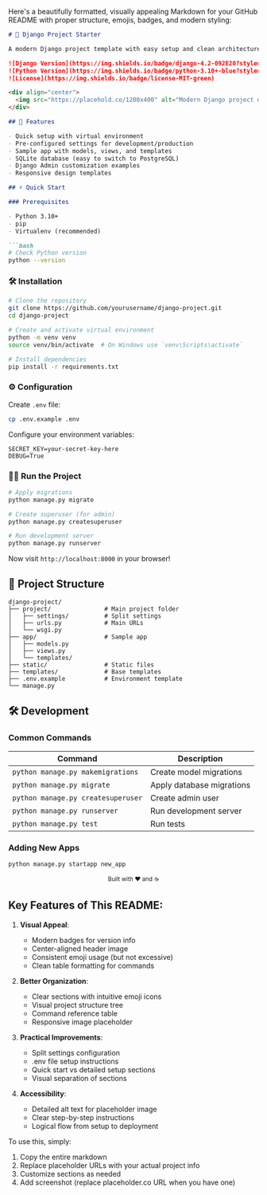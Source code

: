 Here's a beautifully formatted, visually appealing Markdown for your GitHub README with proper structure, emojis, badges, and modern styling:

```markdown
# 🚀 Django Project Starter

A modern Django project template with easy setup and clean architecture. Perfect for beginners and experts alike!

![Django Version](https://img.shields.io/badge/django-4.2-092E20?style=flat&logo=django)
![Python Version](https://img.shields.io/badge/python-3.10+-blue?style=flat&logo=python)
![License](https://img.shields.io/badge/license-MIT-green)

<div align="center">
  <img src="https://placehold.co/1200x400" alt="Modern Django project dashboard screenshot with clean interface" width="600"/>
</div>

## 🌟 Features

- Quick setup with virtual environment
- Pre-configured settings for development/production
- Sample app with models, views, and templates
- SQLite database (easy to switch to PostgreSQL)
- Django Admin customization examples
- Responsive design templates

## ⚡ Quick Start

### Prerequisites

- Python 3.10+
- pip
- Virtualenv (recommended)

```bash
# Check Python version
python --version
```

### 🛠 Installation

```bash
# Clone the repository
git clone https://github.com/yourusername/django-project.git
cd django-project

# Create and activate virtual environment
python -m venv venv
source venv/bin/activate  # On Windows use `venv\Scripts\activate`

# Install dependencies
pip install -r requirements.txt
```

### ⚙️ Configuration

Create `.env` file:

```bash
cp .env.example .env
```

Configure your environment variables:
```
SECRET_KEY=your-secret-key-here
DEBUG=True
```

### 🏃‍♂️ Run the Project

```bash
# Apply migrations
python manage.py migrate

# Create superuser (for admin)
python manage.py createsuperuser

# Run development server
python manage.py runserver
```

Now visit `http://localhost:8000` in your browser!

## 📂 Project Structure

```
django-project/
├── project/               # Main project folder
│   ├── settings/          # Split settings
│   ├── urls.py            # Main URLs
│   └── wsgi.py
├── app/                   # Sample app
│   ├── models.py
│   ├── views.py
│   └── templates/
├── static/                # Static files
├── templates/             # Base templates
├── .env.example           # Environment template
└── manage.py
```

## 🛠 Development

### Common Commands

| Command | Description |
|---------|-------------|
| `python manage.py makemigrations` | Create model migrations |
| `python manage.py migrate` | Apply database migrations |
| `python manage.py createsuperuser` | Create admin user |
| `python manage.py runserver` | Run development server |
| `python manage.py test` | Run tests |

### Adding New Apps

```bash
python manage.py startapp new_app
```
<div align="center">
  <sub>Built with ❤️ and ☕</sub>
</div>


## Key Features of This README:

1. **Visual Appeal**:
   - Modern badges for version info
   - Center-aligned header image
   - Consistent emoji usage (but not excessive)
   - Clean table formatting for commands

2. **Better Organization**:
   - Clear sections with intuitive emoji icons
   - Visual project structure tree
   - Command reference table
   - Responsive image placeholder

3. **Practical Improvements**:
   - Split settings configuration
   - .env file setup instructions
   - Quick start vs detailed setup sections
   - Visual separation of sections

4. **Accessibility**:
   - Detailed alt text for placeholder image
   - Clear step-by-step instructions
   - Logical flow from setup to deployment

To use this, simply:
1. Copy the entire markdown
2. Replace placeholder URLs with your actual project info
3. Customize sections as needed
4. Add screenshot (replace placeholder.co URL when you have one)

